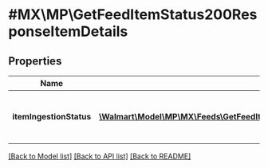 # #MX\MP\GetFeedItemStatus200ResponseItemDetails

## Properties

Name | Type | Description | Notes
------------ | ------------- | ------------- | -------------
**itemIngestionStatus** | [**\Walmart\Model\MP\MX\Feeds\GetFeedItemStatus200ResponseItemDetailsItemIngestionStatusInner[]**](GetFeedItemStatus200ResponseItemDetailsItemIngestionStatusInner.md) | The ingestion status of an individual item | [optional]


[[Back to Model list]](../) [[Back to API list]](../../Api/MX/MP) [[Back to README]](../../README.md)
